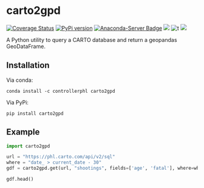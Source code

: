 # carto2gpd

[![Coverage Status](https://coveralls.io/repos/github/PhiladelphiaController/carto2gpd/badge.svg?branch=master)](https://coveralls.io/github/PhiladelphiaController/carto2gpd?branch=master)
[![PyPi version](https://img.shields.io/pypi/v/carto2gpd.svg)](https://pypi.python.org/pypi/carto2gpd/) 
[![Anaconda-Server Badge](https://anaconda.org/controllerphl/carto2gpd/badges/version.svg)](https://anaconda.org/controllerphl/carto2gpd)
[![](https://img.shields.io/badge/python-3.6+-blue.svg)](https://www.python.org/download/releases/3.6.0/) 
![t](https://img.shields.io/badge/status-stable-green.svg) 
[![](https://img.shields.io/github/license/PhiladelphiaController/carto2gpd.svg)](https://github.com/PhiladelphiaController/carto2gpd/blob/master/LICENSE)

A Python utility to query a CARTO database and return a geopandas GeoDataFrame.

## Installation

Via conda: 

```
conda install -c controllerphl carto2gpd
```

Via PyPi:

```
pip install carto2gpd
```

## Example

```python
import carto2gpd

url = "https://phl.carto.com/api/v2/sql"
where = "date_ > current_date - 30"
gdf = carto2gpd.get(url, "shootings", fields=['age', 'fatal'], where=where, limit=5)

gdf.head()
```
